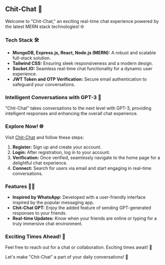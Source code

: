 ## Chit-Chat 🚀

Welcome to "Chit-Chat," an exciting real-time chat experience powered by the latest MERN stack technologies! 🌐

### Tech Stack 🛠️

- **MongoDB, Express.js, React, Node.js (MERN):** A robust and scalable full-stack solution.
- **Tailwind CSS:** Ensuring sleek responsiveness and a modern design.
- **Socket.IO:** Seamless real-time chat functionality for a dynamic user experience.
- **JWT Token and OTP Verification:** Secure email authentication to safeguard your conversations.

### Intelligent Conversations with GPT-3 💬

"Chit-Chat" takes conversations to the next level with GPT-3, providing intelligent responses and enhancing the overall chat experience.

### Explore Now! 🌐

Visit [Chit-Chat](https://chitchat-chir.netlify.app/) and follow these steps:

1. **Register:** Sign up and create your account.
2. **Login:** After registration, log in to your account.
3. **Verification:** Once verified, seamlessly navigate to the home page for a delightful chat experience.
4. **Connect:** Search for users via email and start engaging in real-time conversations.

### Features 👩‍💻

- **Inspired by WhatsApp:** Developed with a user-friendly interface inspired by the popular messaging app.
- **Chit-Chat GPT:** Enjoy the added feature of sending GPT-generated responses to your friends.
- **Real-time Updates:** Know when your friends are online or typing for a truly immersive chat environment.

### Exciting Times Ahead! 🌟

Feel free to reach out for a chat or collaboration. Exciting times await! 📧

Let's make "Chit-Chat" a part of your daily conversations! 🚀
